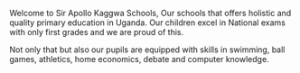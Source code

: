 Welcome to Sir Apollo Kaggwa Schools, Our schools that offers holistic and quality primary education in Uganda. Our children excel in National exams with only first grades and we are proud of this.

Not only that but also our pupils are equipped with skills in swimming, ball games, athletics, home economics, debate and computer knowledge.

<!---
sakschools/sakschools is a ✨ special ✨ repository because its `README.md` (this file) appears on your GitHub profile.
You can click the Preview link to take a look at your changes.
--->
